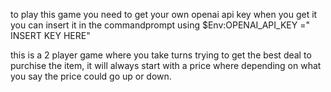 to play this game you need to get your own openai api key
when you get it you can insert it in the commandprompt using
$Env:OPENAI_API_KEY =" INSERT KEY HERE"


this is a 2 player game where you take turns trying to get the best deal to purchise the item, it will always start with a price where depending on what you say the price could go up or down.
